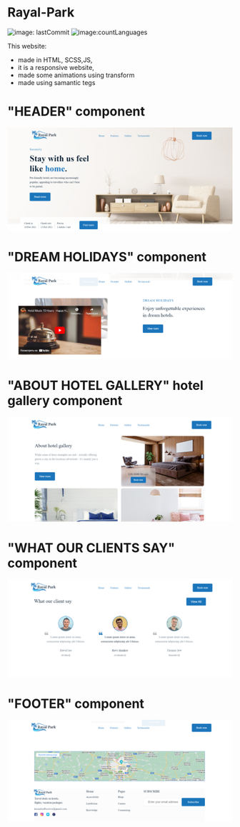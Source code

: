 # Rayal-Park
![image: lastCommit](https://img.shields.io/github/last-commit/Korneliia08/Rayal-Park/master)
![image:countLanguages](https://img.shields.io/github/languages/count/Korneliia08/Rayal-Park)

This website:
* made in HTML, SCSS,JS,
* it is a responsive website,
* made some animations using transform
* made using samantic tegs
  
 
 # "HEADER" component
![image](https://github.com/Korneliia08/Rayal-Park/blob/master/src/assets/imagesOfProject/header.png)

 # "DREAM HOLIDAYS" component
![image](https://github.com/Korneliia08/Rayal-Park/blob/master/src/assets/imagesOfProject/dreamHolidays.png)

 # "ABOUT HOTEL GALLERY" hotel gallery component
![image](https://github.com/Korneliia08/Rayal-Park/blob/master/src/assets/imagesOfProject/aboutHotel.png)

 # "WHAT OUR CLIENTS SAY" component
![image](https://github.com/Korneliia08/Rayal-Park/blob/master/src/assets/imagesOfProject/clients.png)

 # "FOOTER" component
![image](https://github.com/Korneliia08/Rayal-Park/blob/master/src/assets/imagesOfProject/maps.png)
